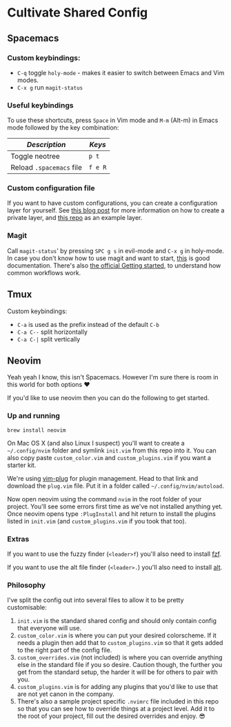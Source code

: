 # Cultivate Shared Config

## Spacemacs

### Custom keybindings:
- `C-q` toggle `holy-mode` - makes it easier to switch between Emacs and Vim modes.
- `C-x g` run `magit-status`

### Useful keybindings
To use these shortcuts, press `Space` in Vim mode and `M-m` (Alt-m) in Emacs mode followed by the key combination:

| *Description* | *Keys* |
| ------------- | ------ |
| Toggle neotree | `p t` |
| Reload `.spacemacs` file | `f e R` |

### Custom configuration file

If you want to have custom configurations, you can create a configuration layer for yourself. See [this blog post](http://www.cultivatehq.com/posts/spacemacs-shared-config/) for more information on how to create a private layer, and [this repo](https://github.com/picandocodigo/spacemacs-config/tree/master/personal-config-layer) as an example layer.

### Magit

Call `magit-status`' by pressing `SPC g s` in evil-mode and `C-x g` in holy-mode. In case you don't know how to use magit and want to start, [this](https://github.com/syl20bnr/spacemacs/tree/master/layers/%2Bsource-control/git#magit) is good documentation. There's also [the official Getting started](https://magit.vc/manual/magit/Getting-started.html), to understand how common workflows work.

## Tmux

Custom keybindings:
- `C-a` is used as the prefix instead of the default `C-b`
- `C-a C--` split horizontally
- `C-a C-|` split vertically


## Neovim

Yeah yeah I know, this isn't Spacemacs. However I'm sure there is room in this world for both options ❤️

If you'd like to use neovim then you can do the following to get started.

### Up and running

```
brew install neovim
```

On Mac OS X (and also Linux I suspect) you'll want to create a `~/.config/nvim` folder and symlink `init.vim` from this repo into it. You can also copy paste `custom_color.vim` and `custom_plugins.vim` if you want a starter kit.

We're using [vim-plug](https://github.com/junegunn/vim-plug) for plugin management. Head to that link and download the `plug.vim` file. Put it in a folder called `~/.config/nvim/autoload`.

Now open neovim using the command `nvim` in the root folder of your project. You'll see some errors first time as we've not installed anything yet. Once neovim opens type `:PlugInstall` and hit return to install the plugins listed in `init.vim` (and `custom_plugins.vim` if you took that too).

### Extras

If you want to use the fuzzy finder (`<leader>f`) you'll also need to install [fzf](https://github.com/junegunn/fzf).

If you want to use the alt file finder (`<leader>.`) you'll also need to install [alt](https://github.com/uptech/alt).


### Philosophy

I've split the config out into several files to allow it to be pretty customisable:

1. `init.vim` is the standard shared config and should only contain config that everyone will use.
1. `custom_color.vim` is where you can put your desired colorscheme. If it needs a plugin then add that to `custom_plugins.vim` so that it gets added to the right part of the config file.
1. `custom_overrides.vim` (not included) is where you can override anything else in the standard file if you so desire. Caution though, the further you get from the standard setup, the harder it will be for others to pair with you.
1. `custom_plugins.vim` is for adding any plugins that you'd like to use that are not yet canon in the company.
1. There's also a sample project specific `.nvimrc` file included in this repo so that you can see how to override things at a project level. Add it to the root of your project, fill out the desired overrides and enjoy. 😎 

